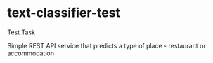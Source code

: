 # text-classifier-test
Test Task

Simple REST API service that predicts a type of place - restaurant or accommodation

